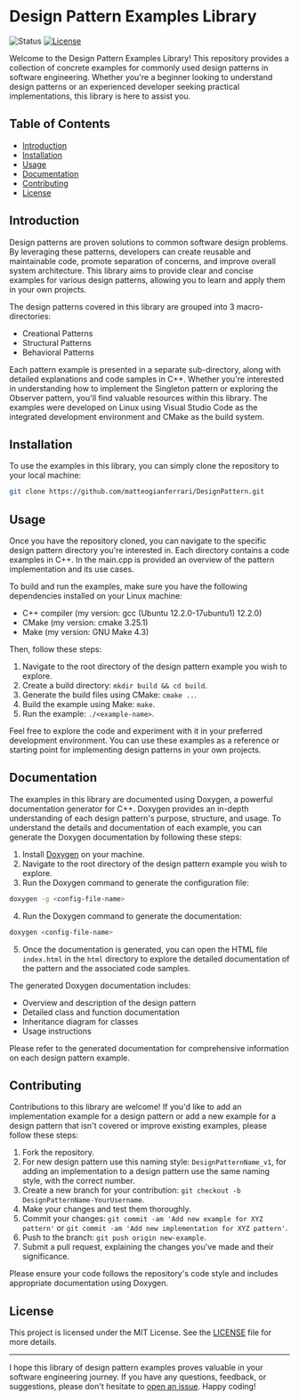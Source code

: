 # Design Pattern Examples Library

![Status](https://img.shields.io/badge/Status-In%20progress-red)
[![License](https://img.shields.io/badge/license-MIT-blue.svg)](https://opensource.org/licenses/MIT)

Welcome to the Design Pattern Examples Library! This repository provides a collection of concrete examples for commonly used design patterns in software engineering. Whether you're a beginner looking to understand design patterns or an experienced developer seeking practical implementations, this library is here to assist you.

## Table of Contents

- [Introduction](#introduction)
- [Installation](#installation)
- [Usage](#usage)
- [Documentation](#documentation)
- [Contributing](#contributing)
- [License](#license)

## Introduction

Design patterns are proven solutions to common software design problems. By leveraging these patterns, developers can create reusable and maintainable code, promote separation of concerns, and improve overall system architecture. This library aims to provide clear and concise examples for various design patterns, allowing you to learn and apply them in your own projects.

The design patterns covered in this library are grouped into 3 macro-directories:

- Creational Patterns
- Structural Patterns
- Behavioral Patterns

Each pattern example is presented in a separate sub-directory, along with detailed explanations and code samples in C++. Whether you're interested in understanding how to implement the Singleton pattern or exploring the Observer pattern, you'll find valuable resources within this library. The examples were developed on Linux using Visual Studio Code as the integrated development environment and CMake as the build system.

## Installation

To use the examples in this library, you can simply clone the repository to your local machine:

```bash
git clone https://github.com/matteogianferrari/DesignPattern.git
```

## Usage

Once you have the repository cloned, you can navigate to the specific design pattern directory you're interested in. Each directory contains a code examples in C++. In the main.cpp is provided an overview of the pattern implementation and its use cases.

To build and run the examples, make sure you have the following dependencies installed on your Linux machine:

- C++ compiler (my version: gcc (Ubuntu 12.2.0-17ubuntu1) 12.2.0)
- CMake (my version: cmake 3.25.1) 
- Make (my version: GNU Make 4.3)

Then, follow these steps:

1. Navigate to the root directory of the design pattern example you wish to explore.
2. Create a build directory: `mkdir build && cd build`.
3. Generate the build files using CMake: `cmake ..`.
4. Build the example using Make: `make`.
5. Run the example: `./<example-name>`.

Feel free to explore the code and experiment with it in your preferred development environment. You can use these examples as a reference or starting point for implementing design patterns in your own projects.

## Documentation

The examples in this library are documented using Doxygen, a powerful documentation generator for C++. Doxygen provides an in-depth understanding of each design pattern's purpose, structure, and usage. To understand the details and documentation of each example, you can generate the Doxygen documentation by following these steps:

1. Install [Doxygen](https://www.doxygen.nl/download.html) on your machine.
2. Navigate to the root directory of the design pattern example you wish to explore.
3. Run the Doxygen command to generate the configuration file:

```bash
doxygen -g <config-file-name>
```

4. Run the Doxygen command to generate the documentation:

```bash
doxygen <config-file-name>
```

5. Once the documentation is generated, you can open the HTML file `index.html` in the `html` directory to explore the detailed documentation of the pattern and the associated code samples.

The generated Doxygen documentation includes:

- Overview and description of the design pattern
- Detailed class and function documentation
- Inheritance diagram for classes 
- Usage instructions

Please refer to the generated documentation for comprehensive information on each design pattern example.

## Contributing

Contributions to this library are welcome! If you'd like to add an implementation example for a design pattern or add a new example for a design pattern that isn't covered or improve existing examples, please follow these steps:

1. Fork the repository.
2. For new design pattern use this naming style: `DesignPatternName_v1`, for adding an implementation to a design pattern use the same naming style, with the correct number.
3. Create a new branch for your contribution: `git checkout -b DesignPatternName-YourUsername`.
4. Make your changes and test them thoroughly.
5. Commit your changes: `git commit -am 'Add new example for XYZ pattern'` or `git commit -am 'Add new implementation for XYZ pattern'`.
6. Push to the branch: `git push origin new-example`.
7. Submit a pull request, explaining the changes you've made and their significance.

Please ensure your code follows the repository's code style and includes appropriate documentation using Doxygen.

## License

This project is licensed under the MIT License. See the [LICENSE](LICENSE) file for more details.

---

I hope this library of design pattern examples proves valuable in your software engineering journey. If you have any questions, feedback, or suggestions, please don't hesitate to [open an issue](https://github.com/matteogianferrari/DesignPattern/issues). Happy coding!
